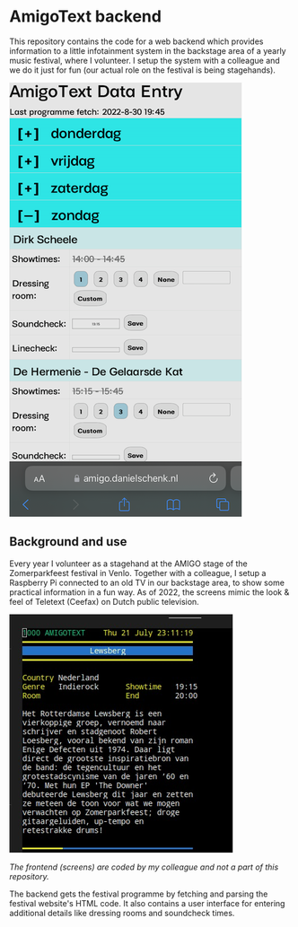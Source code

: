 # AmigoText backend
This repository contains the code for a web backend which provides information to a
little infotainment system in the backstage area of a yearly music festival, where I
volunteer. I setup the system with a colleague and we do it just for fun (our actual role
on the festival is being stagehands).

![Backend example](doc/backend.png)

## Background and use
Every year I volunteer as a stagehand at the AMIGO stage of the Zomerparkfeest festival
in Venlo. Together with a colleague, I setup a Raspberry Pi connected to an old TV in our
backstage area, to show some practical information in a fun way. As of 2022, the screens
mimic the look & feel of Teletext (Ceefax) on Dutch public television.

![AmigoText example](doc/amigotext.jpeg)

_The frontend (screens) are coded by my colleague and not a part of this repository._

The backend gets the festival programme by fetching and parsing the festival website's
HTML code. It also contains a user interface for entering additional details like dressing
rooms and soundcheck times.
